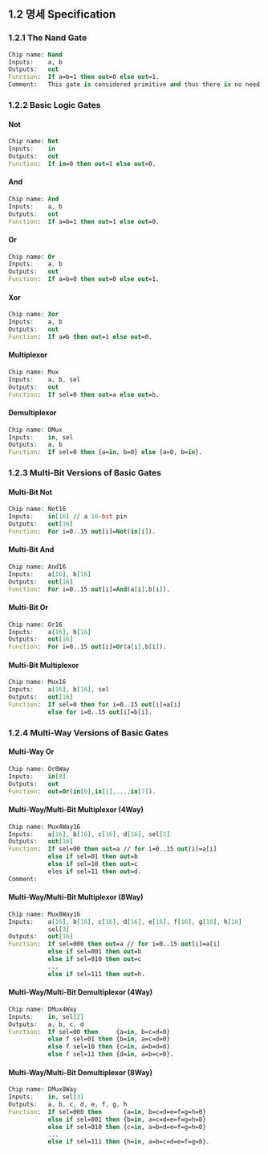 ## 1.2 명세 Specification

### 1.2.1 The Nand Gate
```vhdl
Chip name: Nand
Inputs:    a, b
Outputs:   out
Function:  If a=b=1 then out=0 else out=1.
Comment:   This gate is considered primitive and thus there is no need to implement it.
```

### 1.2.2 Basic Logic Gates

#### Not
```vhdl
Chip name: Not
Inputs:    in
Outputs:   out
Function:  If in=0 then out=1 else out=0.
```

#### And
```vhdl
Chip name: And
Inputs:    a, b
Outputs:   out
Function:  If a=b=1 then out=1 else out=0.
```

#### Or
```vhdl
Chip name: Or
Inputs:    a, b
Outputs:   out
Function:  If a=b=0 then out=0 else out=1.
```

#### Xor
```vhdl
Chip name: Xor
Inputs:    a, b
Outputs:   out
Function:  If a≠b then out=1 else out=0.
```

#### Multiplexor
```vhdl
Chip name: Mux
Inputs:    a, b, sel
Outputs:   out
Function:  If sel=0 then out=a else out=b.
```

#### Demultiplexor
```vhdl
Chip name: DMux
Inputs:    in, sel
Outputs:   a, b
Function:  If sel=0 then {a=in, b=0} else {a=0, b=in}.
```

### 1.2.3 Multi-Bit Versions of Basic Gates

#### Multi-Bit Not
```vhdl
Chip name: Not16
Inputs:    in[16] // a 16-bit pin
Outputs:   out[16]
Function:  For i=0..15 out[i]=Not(in[i]).
```

#### Multi-Bit And
```vhdl
Chip name: And16
Inputs:    a[16], b[16]
Outputs:   out[16]
Function:  For i=0..15 out[i]=And(a[i],b[i]).
```

#### Multi-Bit Or
```vhdl
Chip name: Or16
Inputs:    a[16], b[16]
Outputs:   out[16]
Function:  For i=0..15 out[i]=Or(a[i],b[i]).
```

#### Multi-Bit Multiplexor
```vhdl
Chip name: Mux16
Inputs:    a[16], b[16], sel
Outputs:   out[16]
Function:  If sel=0 then for i=0..15 out[i]=a[i]
           else for i=0..15 out[i]=b[i].
```

### 1.2.4 Multi-Way Versions of Basic Gates

#### Multi-Way Or
```vhdl
Chip name: Or8Way
Inputs:    in[8]
Outputs:   out
Function:  out=Or(in[0],in[1],...,in[7]).
```

#### Multi-Way/Multi-Bit Multiplexor (4Way)
```vhdl
Chip name: Mux4Way16
Inputs:    a[16], b[16], c[16], d[16], sel[2]
Outputs:   out[16]
Function:  If sel=00 then out=a // for i=0..15 out[i]=a[i]
           else if sel=01 then out=b
           else if sel=10 then out=c
           eles if sel=11 then out=d.
Comment:
```

#### Multi-Way/Multi-Bit Multiplexor (8Way)
```vhdl
Chip name: Mux8Way16
Inputs:    a[16], b[16], c[16], d[16], e[16], f[16], g[16], h[16]
           sel[3]
Outputs:   out[16]
Function:  If sel=000 then out=a // for i=0..15 out[i]=a[i]
           else if sel=001 then out=b
           else if sel=010 then out=c
           ...
           else if sel=111 then out=h.
```

#### Multi-Way/Multi-Bit Demultiplexor (4Way)
```vhdl
Chip name: DMux4Way
Inputs:    in, sel[2]
Outputs:   a, b, c, d
Function:  If sel=00 then     {a=in, b=c=d=0}
           else f sel=01 then {b=in, a=c=d=0}
           else f sel=10 then {c=in, a=b=d=0}
           else f sel=11 then {d=in, a=b=c=0}.
```

#### Multi-Way/Multi-Bit Demultiplexor (8Way)
```vhdl
Chip name: DMux8Way
Inputs:    in, sel[3]
Outputs:   a, b, c, d, e, f, g, h
Function:  If sel=000 then      {a=in, b=c=d=e=f=g=h=0}
           else if sel=001 then {b=in, a=c=d=e=f=g=h=0}
           else if sel=010 then {c=in, a=b=d=e=f=g=h=0}
           ...
           else if sel=111 then {h=in, a=b=c=d=e=f=g=0}.
```
